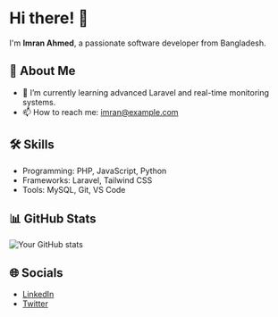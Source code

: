 # Hi there! 👋

I'm **Imran Ahmed**, a passionate software developer from Bangladesh.  

## 🚀 About Me
- 🌱 I’m currently learning advanced Laravel and real-time monitoring systems.
- 📫 How to reach me: [imran@example.com](mailto:imran@example.com)

## 🛠️ Skills
- Programming: PHP, JavaScript, Python
- Frameworks: Laravel, Tailwind CSS
- Tools: MySQL, Git, VS Code

## 📊 GitHub Stats
![Your GitHub stats](https://github-readme-stats.vercel.app/api?username=imranahmed&show_icons=true&theme=radical)

## 🌐 Socials
- [LinkedIn](https://linkedin.com/in/imranahmed)
- [Twitter](https://twitter.com/imranahmed)
